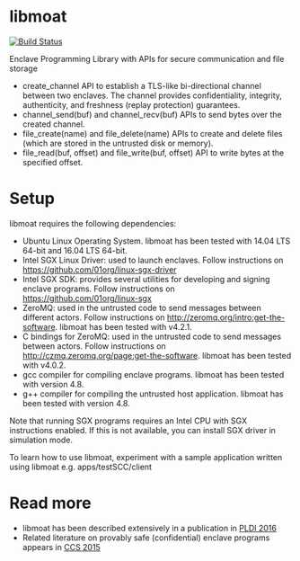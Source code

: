 # libmoat
[![Build Status](https://travis-ci.com/rsinha/libmoat.svg?token=D2mdydEyqN9gqKmdCX5p&branch=master)](https://travis-ci.com/rsinha/libmoat)

Enclave Programming Library with APIs for secure communication and file storage
* create_channel API to establish a TLS-like bi-directional channel between two enclaves. 
The channel provides confidentiality, integrity, authenticity, and freshness (replay protection) guarantees.
* channel_send(buf) and channel_recv(buf) APIs to send bytes over the created channel.
* file_create(name) and file_delete(name) APIs to create and delete files (which are stored in the untrusted disk or memory).
* file_read(buf, offset) and file_write(buf, offset) API to write bytes at the specified offset.

# Setup

libmoat requires the following dependencies:
* Ubuntu Linux Operating System. libmoat has been tested with 14.04 LTS 64-bit and 16.04 LTS 64-bit.
* Intel SGX Linux Driver: used to launch enclaves.
Follow instructions on https://github.com/01org/linux-sgx-driver
* Intel SGX SDK: provides several utilities for developing and signing enclave programs.
Follow instructions on https://github.com/01org/linux-sgx
* ZeroMQ: used in the untrusted code to send messages between different actors.
Follow instructions on http://zeromq.org/intro:get-the-software.
libmoat has been tested with v4.2.1.
* C bindings for ZeroMQ: used in the untrusted code to send messages between actors.
Follow instructions on http://czmq.zeromq.org/page:get-the-software. 
libmoat has been tested with v4.0.2.
* gcc compiler for compiling enclave programs. libmoat has been tested with version 4.8.
* g++ compiler for compiling the untrusted host application. libmoat has been tested with version 4.8.

Note that running SGX programs requires an Intel CPU with SGX instructions enabled.
If this is not available, you can install SGX driver in simulation mode.

To learn how to use libmoat, experiment with a sample application written using libmoat e.g. apps/testSCC/client

# Read more

* libmoat has been described extensively in a publication in [PLDI 2016](https://people.eecs.berkeley.edu/~rsinha/research/pubs/pldi2016.pdf)
* Related literature on provably safe (confidential) enclave programs appears in [CCS 2015](https://people.eecs.berkeley.edu/~rsinha/research/pubs/ccs2015.pdf)
